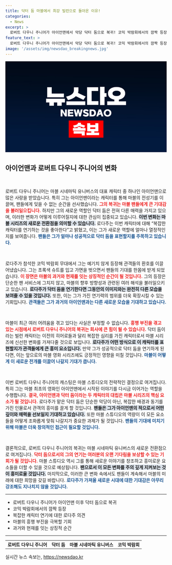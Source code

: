 ```yaml
---
title: 닥터 둠 마블에서 최강 빌런으로 돌아온 이유!
categories:
  - News
excerpt: >
  로버트 다우니 주니어가 아이언맨에서 악당 닥터 둠으로 복귀! 코믹 박람회에서의 깜짝 등장과 함께 마블 부활의 희망이 되길 기대해 보는 누리꾼들의 뜨거운 반응. 2026년, 그가 다시 한 번 스크린에 나선다!
feature_text: >
  로버트 다우니 주니어가 아이언맨에서 악당 닥터 둠으로 복귀! 코믹 박람회에서의 깜짝 등장과 함께 마블 부활의 희망이 되길 기대해 보는 누리꾼들의 뜨거운 반응. 2026년, 그가 다시 한 번 스크린에 나선다!
image: '/assets/img/newsdao_breakingnews.jpg'
---
```


<p><img src="/assets/img/newsdao_breakingnews.jpg" alt="cryptoinkorea 속보" /></p>

<h2 data-ke-size="size26">아이언맨과 로버트 다우니 주니어의 변화</h2>

<p data-ke-size="size16">&nbsp;</p>

<p>로버트 다우니 주니어는 마블 시네마틱 유니버스의 대표 캐릭터 중 하나인 아이언맨으로 많은 사랑을 받았습니다. 특히 그는 아이언맨이라는 캐릭터를 통해 마블의 전성기를 이끌며, 팬들에게 잊을 수 없는 순간을 선사했습니다. <b><span style="color: #ee2323;">그의 복귀는 마블 팬들에게 큰 기대감을 불러일으킵니다.</span></b> 하지만 그의 새로운 역할인 닥터 둠은 전혀 다른 매력을 가지고 있으며, 이러한 변화가 어떻게 이루어질지에 대한 관심이 집중되고 있습니다. <b><span style="background-color: #21538527;">이번 변화는 마블 시리즈의 새로운 전환점을 의미할 수 있습니다.</span></b> 로다주는 이번 캐릭터에 대해 “복잡한 캐릭터를 연기하는 것을 좋아한다”고 밝혔고, 이는 그가 새로운 역할에 얼마나 열정적인지를 보여줍니다. <b><span style="color: #1a5490;">팬들은 그가 얼마나 성공적으로 닥터 둠을 표현할지를 주목하고 있습니다.</span></b></p>

<p data-ke-size="size16">&nbsp;</p>

<p>로다주가 참석한 코믹 박람회 무대에서 그는 예기치 않게 등장해 관객들의 환호를 이끌어냈습니다. 그는 초록색 슈트를 입고 가면을 벗으면서 팬들의 기대를 한몸에 받게 되었습니다. <b><span style="color: #ee2323;">이 장면은 마블의 과거와 현재를 잇는 상징적인 순간이 될 것입니다.</span></b> 그의 등장은 단순한 팬 서비스에 그치지 않고, 마블의 향후 방향성과 관련된 여러 해석을 불러일으키고 있습니다. <b><span style="background-color: #21538527;">로다주가 닥터 둠을 연기한다면 그동안의 이미지와는 완전히 다른 모습을 보여줄 수 있을 것입니다.</span></b> 또한, 이는 그가 가진 연기력의 범위를 더욱 확장시킬 수 있는 기회입니다. <b><span style="color: #1a5490;">관객들은 그가 과거의 아이언맨과는 다른 새로운 모습을 기대하고 있습니다.</span></b></p>

<p data-ke-size="size16">&nbsp;</p>

<p>마블이 최근 여러 어려움을 겪고 있다는 사실은 부정할 수 없습니다. <b><span style="color: #ee2323;">흥행 부진을 겪고 있는 시점에서 로버트 다우니 주니어의 복귀는 회사에 큰 힘이 될 수 있습니다.</span></b> 닥터 둠이라는 빌런 캐릭터는 이전의 히어로들과 달리 복잡한 심리를 가진 캐릭터로서 마블 시리즈에 신선한 변화를 가져다줄 것으로 보입니다. <b><span style="background-color: #21538527;">로다주가 어떤 방식으로 이 캐릭터를 표현할지가 관객들에게 큰 흥미 요소입니다.</span></b> 만약 그가 성공적으로 닥터 둠을 연기하게 된다면, 이는 앞으로의 마블 영화 시리즈에도 긍정적인 영향을 미칠 것입니다. <b><span style="color: #1a5490;">마블이 어떻게 이 새로운 전개를 이끌어 나갈지 기대가 큽니다.</span></b></p>

<p data-ke-size="size16">&nbsp;</p>

<p>이번 로버트 다우니 주니어의 캐스팅은 마블 스튜디오의 전략적인 결정으로 여겨집니다. 특히 그는 마블 최초의 영화인 아이언맨에서 시작된 이야기를 다시금 이어가는 역할을 수행합니다. <b><span style="color: #ee2323;">결국, 아이언맨과 닥터 둠이라는 두 캐릭터의 대립은 마블 시리즈의 핵심 요소가 될 것입니다.</span></b> 로다주가 맡은 닥터 둠은 단순한 악당이 아닌, 복잡한 배경과 동기를 가진 인물로서 관객의 흥미를 끌게 할 것입니다. <b><span style="background-color: #21538527;">팬들은 그가 아이언맨의 적으로서 어떤 깊이와 매력을 선보일지 기대하고 있습니다.</span></b> 또한 마블 스튜디오의 역량이 이 모든 요소들을 어떻게 조화롭게 맞춰 나갈지가 중요한 과제가 될 것입니다. <b><span style="color: #1a5490;">팬들의 기대에 미치기 위해 마블은 더욱 창의적인 접근이 필요할 것입니다.</span></b></p>

<p data-ke-size="size16">&nbsp;</p>

<p>결론적으로, 로버트 다우니 주니어의 복귀는 마블 시네마틱 유니버스의 새로운 전환점으로 여겨집니다. <b><span style="color: #ee2323;">닥터 둠으로서의 그의 연기는 여러분의 오랜 기다림을 보상할 수 있는 기회가 될 것입니다.</span></b> 마블 스튜디오 역시 그를 통해 새로운 이야기를 창조하고 흥미로운 요소들을 더할 수 있을 것으로 예상됩니다. <b><span style="background-color: #21538527;">팬으로서 이 모든 변화를 주의 깊게 지켜보는 것이 흥미로울 것입니다.</span></b> 마지막으로, 이러한 큰 변화 속에서도 팬들이 계속해서 마블의 미래에 대한 희망을 갖길 바랍니다. <b><span style="color: #1a5490;">로다주가 가져올 새로운 시대에 대한 기대감은 아무리 강조해도 지나치지 않을 것입니다.</span></b></p>

<hr>

<ul>
<li>로버트 다우니 주니어가 아이언맨 이후 닥터 둠으로 복귀</li>
<li>코믹 박람회에서의 깜짝 등장</li>
<li>복잡한 캐릭터 연기에 대한 로다주 의견</li>
<li>마블의 흥행 부진을 극복할 기회</li>
<li>과거와 현재를 잇는 상징적 순간</li>
</ul>

<hr>

<table>
<tr>
<td style="text-align: center; height: 17px;"><b>로버트 다우니 주니어</b></td>
<td style="text-align: center; height: 17px;"><b>닥터 둠</b></td>
<td style="text-align: center; height: 17px;"><b>마블 시네마틱 유니버스</b></td>
<td style="text-align: center; height: 17px;"><b>코믹 박람회</b></td>
</tr>
</table>
실시간 뉴스 속보는, <a href="https://newsdao.kr" rel="dofollow">https://newsdao.kr</a>


